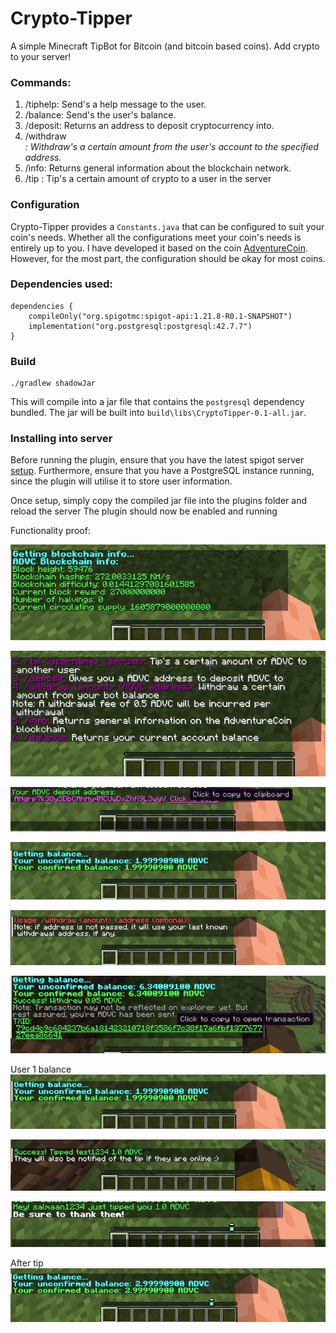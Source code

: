 # Crypto-Tipper
A simple Minecraft TipBot for Bitcoin (and bitcoin based coins). Add crypto to your server!

### Commands:
1. /tiphelp: Send's a help message to the user.
2. /balance: Send's the user's balance.
3. /deposit: Returns an address to deposit cryptocurrency into.
4. /withdraw <amount> <address>: Withdraw's a certain amount from the user's account to the specified address.
5. /info: Returns general information about the blockchain network.
6. /tip <username> <amount>: Tip's a certain amount of crypto to a user in the server

### Configuration
Crypto-Tipper provides a `Constants.java` that can be configured to suit your coin's needs.
Whether all the configurations meet your coin's needs is entirely up to you. I have developed
it based on the coin [AdventureCoin](https://adventurecoin.quest/).
However, for the most part, the configuration should be okay for most coins.

### Dependencies used:
```
dependencies {
    compileOnly("org.spigotmc:spigot-api:1.21.8-R0.1-SNAPSHOT")
    implementation("org.postgresql:postgresql:42.7.7")
}
```

### Build
```
./gradlew shadowJar
```
This will compile into a jar file that contains the `postgresql` dependency bundled. The jar
will be built into `build\libs\CryptoTipper-0.1-all.jar`.

### Installing into server
Before running the plugin, ensure that you have the latest spigot server [setup](https://www.spigotmc.org/wiki/buildtools/).
Furthermore, ensure that you have a PostgreSQL instance running, since the plugin will utilise it to
store user information.

Once setup, simply copy the compiled jar file into the plugins folder and reload the server
The plugin should now be enabled and running

Functionality proof:


![](imgs/info.png)

![](imgs/help.png)

![](imgs/deposit.png)

![](imgs/balance.png)

![](imgs/withdraw_help.png)

![](imgs/withdraw.png)

User 1 balance
![](imgs/bal_before_tip.png)

![](imgs/tip.png)

![](imgs/tip_message.png)

After tip
![](imgs/bal_after_tip.png)

